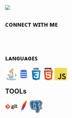 ![](https://i.ibb.co/hVpwZGh/main-image.png)

## ᴄᴏɴɴᴇᴄᴛ ᴡɪᴛʜ ᴍᴇ

[<img align="left" alt="" width="22px" src="https://cdn.jsdelivr.net/npm/simple-icons@v3/icons/vk.svg" />][vk]
[<img align="left" alt="" width="22px" src="https://cdn.jsdelivr.net/npm/simple-icons@v3/icons/telegram.svg" />][telegram]

[vk]: https://vk.com/vvarganovv
[telegram]: https://web.telegram.org/@vvarganovv

<br/>
<br/>

## ʟᴀɴɢᴜᴀɢᴇꜱ

<img align="left" alt="Java" width="40px" src="https://raw.githubusercontent.com/github/explore/80688e429a7d4ef2fca1e82350fe8e3517d3494d/topics/java/java.png" />
<img align="left" alt="Java" width="40px" src="https://raw.githubusercontent.com/github/explore/80688e429a7d4ef2fca1e82350fe8e3517d3494d/topics/sql/sql.png" />
<img align="left" alt="Css" width="40px" src="https://raw.githubusercontent.com/github/explore/80688e429a7d4ef2fca1e82350fe8e3517d3494d/topics/css/css.png" />
<img align="left" alt="Html" width="40px" src="https://raw.githubusercontent.com/github/explore/80688e429a7d4ef2fca1e82350fe8e3517d3494d/topics/html/html.png" />
<img align="left" alt="JavaScript" width="40px" src="https://raw.githubusercontent.com/github/explore/80688e429a7d4ef2fca1e82350fe8e3517d3494d/topics/javascript/javascript.png" />

<br/>
<br/>

## TOOLs

<img align="left" alt="Git" width="40px" src="https://raw.githubusercontent.com/github/explore/80688e429a7d4ef2fca1e82350fe8e3517d3494d/topics/git/git.png" />
<img align="left" alt="Maven" width="40px" src="https://raw.githubusercontent.com/github/explore/80688e429a7d4ef2fca1e82350fe8e3517d3494d/topics/maven/maven.png" />
<img align="left" alt="Postgresql" width="40px" src="https://raw.githubusercontent.com/github/explore/80688e429a7d4ef2fca1e82350fe8e3517d3494d/topics/postgresql/postgresql.png" />
